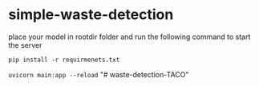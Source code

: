 # simple-waste-detection

place your model in rootdir folder and run the following command to start the server

`pip install -r requirmenets.txt`

`uvicorn main:app --reload`
"# waste-detection-TACO" 
